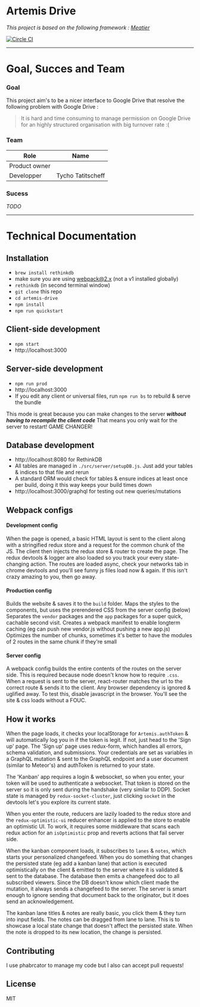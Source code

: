 # Artemis Drive

*This project is based on the following framework : [Meatier](https://github.com/mattkrick/meatier)*

[![Circle CI](https://img.shields.io/circleci/project/mattkrick/meatier/master.svg)](https://circleci.com/gh/mattkrick/meatier)

------------------------

# Goal, Succes and Team

### Goal
This project aim's to be a nicer interface to Google Drive that resolve the following problem with Google Drive :
> It is hard and time consuming to manage permission on Google Drive for an highly structured organisation with big turnover rate :(

### Team


| Role          | Name   	          |
|---            |---	              |
| Product owner |   	              |
| Developper  	| Tycho Tatitscheff |

### Sucess

*TODO*

--------------------------------------
# Technical Documentation

## Installation
- `brew install rethinkdb`
- make sure you are using webpack@2.x (not a v1 installed globally)
- `rethinkdb` (in second terminal window)
- `git clone` this repo
- `cd artemis-drive`
- `npm install`
- `npm run quickstart`

## Client-side development
- `npm start`
- http://localhost:3000

## Server-side development
- `npm run prod`
- http://localhost:3000
- If you edit any client or universal files, run `npm run bs` to rebuild & serve the bundle

This mode is great because you can make changes to the server ***without having to recompile the client code***
That means you only wait for the server to restart! GAME CHANGER!

## Database development
- http://localhost:8080 for RethinkDB
- All tables are managed in `./src/server/setupDB.js`. Just add your tables & indices to that file and rerun
- A standard ORM would check for tables & ensure indices at least once per build, doing it this way keeps your build times down
- http://localhost:3000/graphql for testing out new queries/mutations

## Webpack configs
#### Development config
When the page is opened, a basic HTML layout is sent to the client along with a stringified redux store and a request for the common chunk of the JS.
The client then injects the redux store & router to create the page.
The redux devtools & logger are also loaded so you track your every state-changing action.
The routes are loaded async, check your networks tab in chrome devtools and you'll see funny js files load now & again.
If this isn't crazy amazing to you, then go away.

#### Production config
Builds the website & saves it to the `build` folder.
Maps the styles to the components, but uses the prerendered CSS from the server config (below)
Separates the `vendor` packages and the `app` packages for a super quick, cachable second visit.
Creates a webpack manifest to enable longterm caching (eg can push new vendor.js without pushing a new app.js)
Optimizes the number of chunks, sometimes it's better to have the modules of 2 routes in the same chunk if they're small

#### Server config
A webpack config builds the entire contents of the routes on the server side.
This is required because node doesn't know how to require `.css`.
When a request is sent to the server, react-router matches the url to the correct route & sends it to the client.
Any browser dependency is ignored & uglified away.
To test this, disable javascript in the browser. You'll see the site & css loads without a FOUC.

## How it works
When the page loads, it checks your localStorage for `Artemis.authToken` & will automatically log you in if the token is legit.
If not, just head to the 'Sign up' page. The 'Sign up' page uses redux-form, which handles all errors, schema validation,
and submissions. Your credentials are set as variables in a GraphQL mutation & sent to the GraphQL endpoint and a user document (similar to Meteor's) and authToken is returned to your state.

The 'Kanban' app requires a login & websocket, so when you enter, your token will be used to authenticate a websocket.
That token is stored on the server so it is only sent during the handshake (very similar to DDP). Socket state is managed
by `redux-socket-cluster`, just clicking `socket` in the devtools let's you explore its current state.

When you enter the route, reducers are lazily loaded to the redux store and the `redux-optimistic-ui` reducer enhancer is applied to the store to enable an optimistic UI. To work, it requires some middleware that scans each redux action for an `isOptimistic` prop and reverts actions that fail server side.

When the kanban component loads, it subscribes to `lanes` & `notes`, which starts your personalized changefeed.
When you do something that changes the persisted state (eg add a kanban lane) that action is executed
optimistically on the client & emitted to the server where it is validated & sent to the database.
The database then emits a changefeed doc to all subscribed viewers.
Since the DB doesn't know which client made the mutation, it always sends a changefeed to the server.
The server is smart enough to ignore sending that document back to the originator, but it does send an acknowledgement.

The kanban lane titles & notes are really basic, you click them & they turn into input fields.
The notes can be dragged from lane to lane. This is to showcase a local state change that doesn't affect the persisted state.
When the note is dropped to its new location, the change is persisted.

## Contributing
I use phabrcator to manage my code but I also can accept pull requests!

## License
MIT
